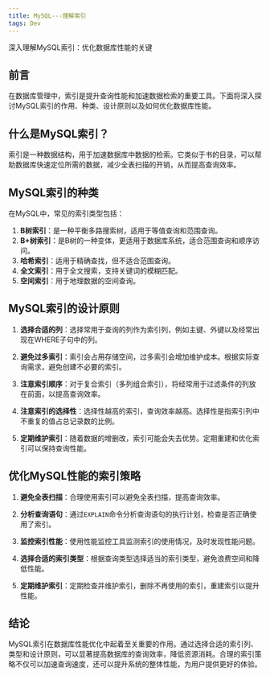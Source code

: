 ```yaml
---
title: MySQL---理解索引
tags: Dev
---
```


深入理解MySQL索引：优化数据库性能的关键

## 前言

在数据库管理中，索引是提升查询性能和加速数据检索的重要工具。下面将深入探讨MySQL索引的作用、种类、设计原则以及如何优化数据库性能。<!--more-->

## 什么是MySQL索引？

索引是一种数据结构，用于加速数据库中数据的检索。它类似于书的目录，可以帮助数据库快速定位所需的数据，减少全表扫描的开销，从而提高查询效率。

## MySQL索引的种类

在MySQL中，常见的索引类型包括：

1. **B树索引**：是一种平衡多路搜索树，适用于等值查询和范围查询。
2. **B+树索引**：是B树的一种变体，更适用于数据库系统，适合范围查询和顺序访问。
3. **哈希索引**：适用于精确查找，但不适合范围查询。
4. **全文索引**：用于全文搜索，支持关键词的模糊匹配。
5. **空间索引**：用于地理数据的空间查询。

## MySQL索引的设计原则

1. **选择合适的列**：选择常用于查询的列作为索引列，例如主键、外键以及经常出现在WHERE子句中的列。

2. **避免过多索引**：索引会占用存储空间，过多索引会增加维护成本。根据实际查询需求，避免创建不必要的索引。

3. **注意索引顺序**：对于复合索引（多列组合索引），将经常用于过滤条件的列放在前面，以提高查询效率。

4. **注意索引的选择性**：选择性越高的索引，查询效率越高。选择性是指索引列中不重复的值占总记录数的比例。

5. **定期维护索引**：随着数据的增删改，索引可能会失去优势。定期重建和优化索引可以保持查询性能。

## 优化MySQL性能的索引策略

1. **避免全表扫描**：合理使用索引可以避免全表扫描，提高查询效率。

2. **分析查询语句**：通过`EXPLAIN`命令分析查询语句的执行计划，检查是否正确使用了索引。

3. **监控索引性能**：使用性能监控工具监测索引的使用情况，及时发现性能问题。

4. **选择合适的索引类型**：根据查询类型选择适当的索引类型，避免浪费空间和降低性能。

5. **定期维护索引**：定期检查并维护索引，删除不再使用的索引，重建索引以提升性能。

## 结论

MySQL索引在数据库性能优化中起着至关重要的作用。通过选择合适的索引列、类型和设计原则，可以显著提高数据库的查询效率，降低资源消耗。合理的索引策略不仅可以加速查询速度，还可以提升系统的整体性能，为用户提供更好的体验。
